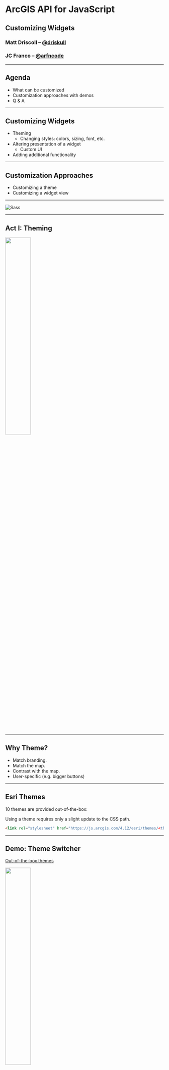 <!-- .slide: data-background="../node_modules/esri-reveal.js-templates/img/2019/uc/bg-1.png" data-background-size="cover" -->
<!-- Presenter: Franco -->

# ArcGIS API for JavaScript

## Customizing Widgets

### Matt Driscoll – [@driskull](https://twitter.com/driskull)

### JC Franco – [@arfncode](https://twitter.com/arfncode)

---

## Agenda

- What can be customized
- Customization approaches with demos
- Q & A

---

## Customizing Widgets

- Theming
  - Changing styles: colors, sizing, font, etc.
- Altering presentation of a widget
  - Custom UI
- Adding additional functionality

---

## Customization Approaches

- Customizing a theme
- Customizing a widget view

---

<!-- .slide: data-background="img/bricks/blocky.png" data-background-size="cover"  -->

<img alt="Sass" src="./img/bricks/continue.png" class="plain" />

---

<!-- .slide: data-background="../node_modules/esri-reveal.js-templates/img/2019/uc/bg-3.png" data-background-size="cover" -->

<!-- Presenter: Matt -->

## Act I: Theming

<img src="img/bricks/out-of-box-themes.png" width="40%" />

---

## Why Theme?

- Match branding.
- Match the map.
- Contrast with the map.
- User-specific (e.g. bigger buttons)

<!-- .element: class="fragment" data-fragment-index="1" -->

---

## Esri Themes

10 themes are provided out-of-the-box:

Using a theme requires only a slight update to the CSS path.

```html
<link rel="stylesheet" href="https://js.arcgis.com/4.12/esri/themes/<theme-name>/main.css" />
```

---

<!-- .slide: data-background="../node_modules/esri-reveal.js-templates/img/2019/uc/bg-4.png" data-background-size="cover" -->

## Demo: Theme Switcher

<a href="../demos/out-of-the-box-themes/" target="_blank">Out-of-the-box themes</a>

<a href="../demos/out-of-the-box-themes/" target="_blank"><img src="img/bricks/out-of-box-theme-dark.png" width="40%" /></a>

---

## Theming Technology

---

We use

<a href="https://sass-lang.com/" target="_blank"><img alt="Sass" src="./img/sass-white.png" class="plain" /></a>

### to create our CSS.

<a href="https://nodejs.org/" target="_blank"><img src="img/nodejs-new-pantone-black.png" class="plain" height="80" style="margin-left:10px; margin-right: 10px;"/></a><!-- .element: class="fragment" data-fragment-index="1" -->
<a href="https://gruntjs.com/" target="_blank"><img src="img/grunt.svg" height="80" class="plain" style="margin-left:10px; margin-right: 10px;"/></a><!-- .element: class="fragment" data-fragment-index="1" -->

<small><a href="https://sass-lang.com/" target="_blank">sass-lang.com</a> | <a href="https://nodejs.org/" target="_blank">nodejs.org</a> | <a href="https://gruntjs.com/" target="_blank">gruntjs.com</a></small><!-- .element: class="fragment plain" data-fragment-index="1" -->

---

<img alt="Sass" src="./img/sass-white.png" class="plain" />

### is a powerful scripting language for compiling CSS.

- It's modular.
- It's DRY.
- It makes theming easy.

<!-- .element: class="fragment" data-fragment-index="1" -->

---

## Theming Steps

1. Get our theme utility.
1. Use the utility.
1. Customize your theme.
1. Host your CSS file.

<!-- .element: class="fragment" data-fragment-index="1" -->

---

## Theming Setup

1. Clone the utility `jsapi-styles.git` ([repo](https://github.com/jcfranco/jsapi-styles))
1. Run `npm install`
1. Edit <span style="font-weight:bold;">`sass/my-theme/main.scss`</span>.
1. See <span style="font-weight:bold;">`dist/my-theme/main.css`</span>.

<!-- .element: class="fragment" data-fragment-index="1" -->

---

### Step 1

Clone the repo.<br/>
<a href="https://github.com/jcfranco/jsapi-styles" target="_blank">https://github.com/jcfranco/jsapi-styles</a>

```
git clone https://github.com/jcfranco/jsapi-styles.git
```

---

### Step 2

`npm install`

- Installs the necessary bits.
- Creates a sample theme directory.
- Compiles the CSS from the SCSS.
- Spins up a preview in your default browser.

<!-- .element: class="fragment" data-fragment-index="1" -->

---

### Step 3

Edit your theme.<br/>
`sass/my-theme/main.scss`

Optionally, edit your app.<br/>
`preview/index.html`

<!-- .element: class="fragment" data-fragment-index="1" -->

---

### Step 4

Host your stylesheet and any relevant assets.

Link your stylesheet in your app.

```html
<!-- In your app: -->
<link href="path/to/your/theme/main.css" rel="stylesheet" />
```

---

## Theming Goals

Theme Smart

- Avoid adding additional CSS selectors
- Instead, use Sass to your advantage

---

## Theme Structure

Let's look at how the core theme is structured

- Color <span>: `color.scss`</span><!-- .element: class="fragment" data-fragment-index="1" -->
- Size <span>: `sizes.scss`</span><!-- .element: class="fragment" data-fragment-index="1" -->
- Type <span>: `type.scss`</span><!-- .element: class="fragment" data-fragment-index="1" -->

---

## Theme Structure

### Default

```scss
// Inside base/_color_.scss
$background-color: #fff !default;
```

Any value assignment overrides the `!default` value.

```scss
// Inside sass/my-theme/main.scss
$background-color: #1e0707;
```

But wait...there's more!<!-- .element: class="fragment" data-fragment-index="1" -->

---

## Theme Structure

Override the core color variables...

```scss
$font-color                       : #3a5fe5;
$interactive-font-color           : #ff1515;
$background-color                 : #1e0707
$button-color                     : #ff1515;
```

...then magic!<!-- .element: class="fragment" data-fragment-index="1" -->

<img src="./img/8bit/JSAPI-8bit_Magic.png" /><!-- .element: class="fragment plain" data-fragment-index="1" -->

---

## Magic

<img src="./img/8bit/JSAPI-8bit_Magic.png" class="plain"/>

Using `$button-color` we "automagically" set the hover color.

```scss
$button-color--hover: darken($button-color, 10%) !default;
// ...etc
```

<a href="https://developers.arcgis.com/javascript/latest/guide/styling/index.html#sassy-widgets" target="_blank">API Styling Guide</a>

---

## Lets make a theme

<img src="img/bricks/custom-theme.png" width="40%" />

---

<!-- .slide: data-background="../node_modules/esri-reveal.js-templates/img/2019/uc/bg-4.png" data-background-size="cover"  -->

## Demo: Custom Theme

[Preview Start](../../jsapi-styles/preview/) | [Demo Steps](../demos/custom-theme/STEPS.md)

---

## Theming Recap

- Use the utility for easy theming.
- Theme structure
  - Color
  - Size
  - Typography
- Use the core and override values.

---

<!-- .slide: data-background="../node_modules/esri-reveal.js-templates/img/2019/uc/bg-3.png" data-background-size="cover" -->

## Act II: Widget Composition

---

## Widget Composition

Widgets are composed of Views & ViewModels

- Logic is separate from presentation
- Reusable
- UI replacement
- Framework integration

<!-- .element: class="fragment" data-fragment-index="1" -->

---

## TypeScript

- Widgets written in TypeScript (Typed JavaScript)
- JS of the future, now <!-- .element: class="fragment" data-fragment-index="1" -->
- IDE support <!-- .element: class="fragment" data-fragment-index="2" -->
  - Visual Studio
  - WebStorm
  - Sublime
  - and more!

---

## Views

- Presentation of the Widget
- Uses ViewModel APIs to render the UI
- View-specific logic resides here
- Extends `esri/widgets/Widget`

<!-- .element: class="fragment" data-fragment-index="1" -->

---

## Widget Class

`esri/widgets/Widget`

- Provides lifecycle
- API consistency

<!-- .element: class="fragment" data-fragment-index="1" -->

---

## Widget Lifecycle

- `constructor`
- `postInitialize`
- `render`
- `destroy`

<!-- .element: class="fragment" data-fragment-index="1" -->

---

## `render`

- Defines UI
- Reacts to state
- Uses JSX
- VDOM

<!-- .element: class="fragment" data-fragment-index="1" -->

---

## Working with Views

API Exploration

- [Compass Doc](https://developers.arcgis.com/javascript/latest/api-reference/esri-widgets-Compass.html)
- [Compass Sample](https://developers.arcgis.com/javascript/latest/sample-code/widgets-compass-2d/index.html)

---

## Recreating a view

TODO: demo

---

## Compass Interface

CustomCompass widget: Same interface as the default Compass widget

```ts
interface CustomCompass {
  view: View; //MapView | SceneView
  viewModel: CompassViewModel;
  reset(): void; // CompassViewModel.reset()
}
```

---

<!-- .slide: data-background="../node_modules/esri-reveal.js-templates/img/2019/uc/bg-4.png" data-background-size="cover" -->

## Demo: Recreating a view

[Demo Start](../demos/custom-compass-start/) | [Demo Steps](../demos/custom-compass-start/STEPS.md) | [Compass Doc](https://developers.arcgis.com/javascript/latest/api-reference/esri-widgets-Compass.html)

---

## Views Recap

What have we learned about Widget Views?

- Face of the widget
- Present ViewModel logic
- ViewModel separation allows framework integration or custom views
- Downloadable on API docs

<!-- .element: class="fragment" data-fragment-index="1" -->

---

## Act III: Extending

<!-- .slide: data-background="../node_modules/esri-reveal.js-templates/img/2019/uc/bg-3.png" data-background-size="cover" -->

---

## Extending

- Why?
  - Reusable
  - Same ecosystem
- How?
  - Leveraging `esri/widgets/Widget`
  - API Widgets

---

## Demo:

<!-- .slide: data-background="../node_modules/esri-reveal.js-templates/img/2019/uc/bg-4.png" data-background-size="cover" -->

**CustomCompass (Revisited)**

[Steps](../demos/custom-compass-extended-start/STEPS.md)

---

## Demo:

**CustomBasemapGallery**

[Demo](../demos/custom-basemap-gallery-complete/)
|
[Steps](../demos/custom-basemap-gallery-start/STEPS.md)

<!-- .slide: data-background="../node_modules/esri-reveal.js-templates/img/2019/uc/bg-4.png" data-background-size="cover" -->

---

## Extending a View Recap

- Reusable <!-- .element: class="fragment" data-fragment-index="1" -->
  - View/ViewModel <!-- .element: class="fragment" data-fragment-index="1" -->
- Same ecosystem <!-- .element: class="fragment" data-fragment-index="2" -->
  - No extra libraries <!-- .element: class="fragment" data-fragment-index="2" -->
- Extended existing widget <!-- .element: class="fragment" data-fragment-index="3" -->
  - Lifecycle <!-- .element: class="fragment" data-fragment-index="3" -->
  - TypeScript <!-- .element: class="fragment" data-fragment-index="3" -->

---

# Conclusion

- Themed by changin colors, sizing, etc.
- Altered presentation (Custom UI)
- Added additional functionality

---

## Recommended Sessions

- [ArcGIS API for JavaScript: The Road Ahead](https://userconference2019.schedule.esri.com/schedule/1105824428)
- [Building Web Apps with the ArcGIS API for JavaScript](https://userconference2019.schedule.esri.com/schedule/1991692024)

---

## Additional Resources

- [Implementing Accessor](https://developers.arcgis.com/javascript/latest/guide/implementing-accessor/index.html)
- [Setting up TypeScript](https://developers.arcgis.com/javascript/latest/guide/typescript-setup/index.html)
- [Widget Development](https://developers.arcgis.com/javascript/latest/guide/custom-widget/index.html)
- [JS API SDK](https://developers.arcgis.com/javascript/)

---

<!-- **please rate us** -->
<!-- .slide: data-background="../node_modules/esri-reveal.js-templates/img/2019/uc/bg-5.png" data-background-size="cover" -->

---

## Questions?

##### For example

> 🤔 Where can I find the slides/source?

👉 [esriurl.com/customwidgetsuc2019](http://esriurl.com/customwidgetsuc2019) 👈

---

## Thank You!
